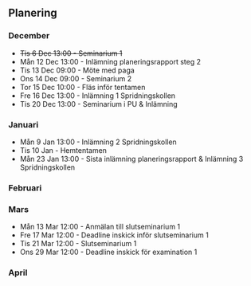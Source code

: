 ## Planering

### December

* ~~Tis 6 Dec 13:00 - Seminarium 1~~
* Mån 12 Dec 13:00 - Inlämning planeringsrapport steg 2
* Tis 13 Dec 09:00 - Möte med paga
* Ons 14 Dec 09:00 - Seminarium 2
* Tor 15 Dec 10:00 - Fläs inför tentamen
* Fre 16 Dec 13:00 - Inlämning 1 Spridningskollen
* Tis 20 Dec 13:00 - Seminarium i PU & Inlämning

### Januari

* Mån 9 Jan 13:00 - Inlämning 2 Spridningskollen
* Tis 10 Jan - Hemtentamen
* Mån 23 Jan 13:00 - Sista inlämning planeringsrapport & Inlämning 3 Spridningskollen

### Februari



### Mars

* Mån 13 Mar 12:00 - Anmälan till slutseminarium 1
* Fre 17 Mar 12:00 - Deadline inskick inför slutseminarium 1
* Tis 21 Mar 12:00 - Slutseminarium 1
* Ons 29 Mar 12:00 - Deadline inskick för examination 1

### April